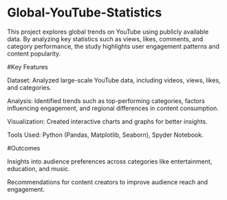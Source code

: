 # Global-YouTube-Statistics

This project explores global trends on YouTube using publicly available data. By analyzing key statistics such as views, likes, comments, and category performance, the study highlights user engagement patterns and content popularity.

#Key Features

Dataset: Analyzed large-scale YouTube data, including videos, views, likes, and categories.

Analysis: Identified trends such as top-performing categories, factors influencing engagement, and regional differences in content consumption.

Visualization: Created interactive charts and graphs for better insights.

Tools Used: Python (Pandas, Matplotlib, Seaborn), Spyder Notebook.

#Outcomes

Insights into audience preferences across categories like entertainment, education, and music.

Recommendations for content creators to improve audience reach and engagement.
